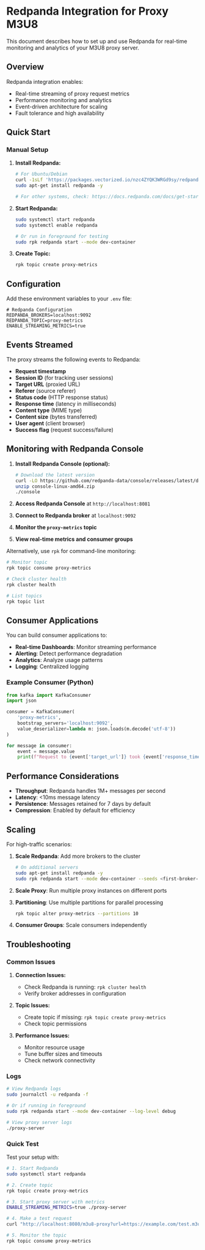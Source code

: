 # Redpanda Integration for Proxy M3U8

This document describes how to set up and use Redpanda for real-time monitoring and analytics of your M3U8 proxy server.

## Overview

Redpanda integration enables:
- Real-time streaming of proxy request metrics
- Performance monitoring and analytics
- Event-driven architecture for scaling
- Fault tolerance and high availability

## Quick Start

### Manual Setup

1. **Install Redpanda:**
   ```bash
   # For Ubuntu/Debian
   curl -1sLf 'https://packages.vectorized.io/nzc4ZYQK3WRGd9sy/redpanda/cfg/setup/bash.sh' | sudo -E bash
   sudo apt-get install redpanda -y
   
   # For other systems, check: https://docs.redpanda.com/docs/get-started/
   ```

2. **Start Redpanda:**
   ```bash
   sudo systemctl start redpanda
   sudo systemctl enable redpanda
   
   # Or run in foreground for testing
   sudo rpk redpanda start --mode dev-container
   ```

3. **Create Topic:**
   ```bash
   rpk topic create proxy-metrics
   ```

## Configuration

Add these environment variables to your `.env` file:

```env
# Redpanda Configuration
REDPANDA_BROKERS=localhost:9092
REDPANDA_TOPIC=proxy-metrics
ENABLE_STREAMING_METRICS=true
```

## Events Streamed

The proxy streams the following events to Redpanda:

- **Request timestamp**
- **Session ID** (for tracking user sessions)
- **Target URL** (proxied URL)
- **Referer** (source referer)
- **Status code** (HTTP response status)
- **Response time** (latency in milliseconds)
- **Content type** (MIME type)
- **Content size** (bytes transferred)
- **User agent** (client browser)
- **Success flag** (request success/failure)

## Monitoring with Redpanda Console

1. **Install Redpanda Console (optional):**
   ```bash
   # Download the latest version
   curl -LO https://github.com/redpanda-data/console/releases/latest/download/console-linux-amd64.zip
   unzip console-linux-amd64.zip
   ./console
   ```

2. **Access Redpanda Console** at `http://localhost:8081`
3. **Connect to Redpanda broker** at `localhost:9092`
4. **Monitor the `proxy-metrics` topic**
5. **View real-time metrics and consumer groups**

Alternatively, use `rpk` for command-line monitoring:
```bash
# Monitor topic
rpk topic consume proxy-metrics

# Check cluster health
rpk cluster health

# List topics
rpk topic list
```

## Consumer Applications

You can build consumer applications to:

- **Real-time Dashboards**: Monitor streaming performance
- **Alerting**: Detect performance degradation
- **Analytics**: Analyze usage patterns
- **Logging**: Centralized logging

### Example Consumer (Python)

```python
from kafka import KafkaConsumer
import json

consumer = KafkaConsumer(
    'proxy-metrics',
    bootstrap_servers='localhost:9092',
    value_deserializer=lambda m: json.loads(m.decode('utf-8'))
)

for message in consumer:
    event = message.value
    print(f"Request to {event['target_url']} took {event['response_time_ms']}ms")
```

## Performance Considerations

- **Throughput**: Redpanda handles 1M+ messages per second
- **Latency**: <10ms message latency
- **Persistence**: Messages retained for 7 days by default
- **Compression**: Enabled by default for efficiency

## Scaling

For high-traffic scenarios:

1. **Scale Redpanda**: Add more brokers to the cluster
   ```bash
   # On additional servers
   sudo apt-get install redpanda -y
   sudo rpk redpanda start --mode dev-container --seeds <first-broker-ip>:9092
   ```

2. **Scale Proxy**: Run multiple proxy instances on different ports
3. **Partitioning**: Use multiple partitions for parallel processing
   ```bash
   rpk topic alter proxy-metrics --partitions 10
   ```
4. **Consumer Groups**: Scale consumers independently

## Troubleshooting

### Common Issues

1. **Connection Issues:**
   - Check Redpanda is running: `rpk cluster health`
   - Verify broker addresses in configuration

2. **Topic Issues:**
   - Create topic if missing: `rpk topic create proxy-metrics`
   - Check topic permissions

3. **Performance Issues:**
   - Monitor resource usage
   - Tune buffer sizes and timeouts
   - Check network connectivity

### Logs

```bash
# View Redpanda logs
sudo journalctl -u redpanda -f

# Or if running in foreground
sudo rpk redpanda start --mode dev-container --log-level debug

# View proxy server logs
./proxy-server
```

### Quick Test

Test your setup with:

```bash
# 1. Start Redpanda
sudo systemctl start redpanda

# 2. Create topic
rpk topic create proxy-metrics

# 3. Start proxy server with metrics
ENABLE_STREAMING_METRICS=true ./proxy-server

# 4. Make a test request
curl "http://localhost:8080/m3u8-proxy?url=https://example.com/test.m3u8" -H "X-Session-ID: test-session"

# 5. Monitor the topic
rpk topic consume proxy-metrics
```